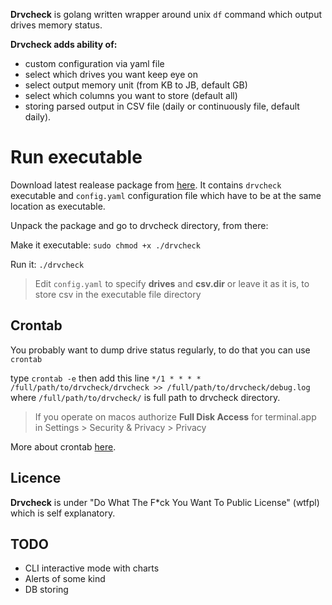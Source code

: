 **Drvcheck** is golang written wrapper around unix `df` command which output drives memory status.

**Drvcheck adds ability of:**
- custom configuration via yaml file
- select which drives you want keep eye on
- select output memory unit (from KB to JB, default GB)
- select which columns you want to store (default all)
- storing parsed output in CSV file (daily or continuously file, default daily).

# Run executable
Download latest realease package from [here](https://github.com/Sojtin/drvcheck/releases "here").
It contains `drvcheck` executable and `config.yaml` configuration file which have to be at the same location as executable.

Unpack the package and go to drvcheck directory, from there:

Make it executable:
`sudo chmod +x ./drvcheck`

Run it:
`./drvcheck`

> Edit `config.yaml` to specify **drives** and **csv.dir** or leave it as it is, to store csv in the executable file directory

## Crontab

You probably want to dump drive status regularly, to do that you can use `crontab`

type `crontab -e` then add this line
`*/1 * * * * /full/path/to/drvcheck/drvcheck >> /full/path/to/drvcheck/debug.log` 
where `/full/path/to/drvcheck/` is full path to drvcheck directory.

> If you operate on macos authorize **Full Disk Access** for terminal.app in Settings > Security & Privacy > Privacy



More about crontab [here](https://man7.org/linux/man-pages/man5/crontab.5.html "here").


## Licence
**Drvcheck** is under "Do What The F*ck You Want To Public License" (wtfpl) which is self explanatory.


## TODO
- CLI interactive mode with charts
- Alerts of some kind
- DB storing



